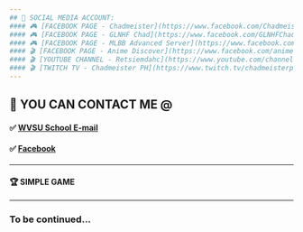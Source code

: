 ```yaml
---
## 🔗 SOCIAL MEDIA ACCOUNT:
#### 🎮 [FACEBOOK PAGE - Chadmeister](https://www.facebook.com/ChadmeisterPH)
#### 🎮 [FACEBOOK PAGE - GLNHF Chad](https://www.facebook.com/GLNHFChad)
#### 🎮 [FACEBOOK PAGE - MLBB Advanced Server](https://www.facebook.com/MLBBAdvancedServer)
#### 🎬 [FACEBOOK PAGE - Anime Discover](https://www.facebook.com/animediscover)
#### 🎬 [YOUTUBE CHANNEL - Retsiemdahc](https://www.youtube.com/channel/UCepfSqE2r29hgX1rPSnbk1A)
#### 🎬 [TWITCH TV - Chadmeister PH](https://www.twitch.tv/chadmeisterph)
---
```

## 📩 YOU CAN CONTACT ME @
####  ✅ [WVSU School E-mail](mailto:johnrichard.palmos@wvsu.edu.ph)
####  ✅ [Facebook](https://www.facebook.com/JohnRichardBPalmos/)
---
#### 🏆 SIMPLE GAME
---
### To be continued...


